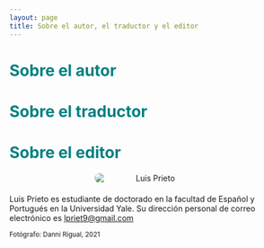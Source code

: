 ```yaml
---
layout: page
title: Sobre el autor, el traductor y el editor
---
```

<h1 style="font-weight: bold; color: #008080;">Sobre el autor</h1>

<h1 style="font-weight: bold; color: #008080;">Sobre el traductor</h1>  

<h1 style="font-weight: bold; color: #008080;">Sobre el editor</h1>  

<img src="{{ site.baseurl }}/assets/profile.png" alt="Luis Prieto" style="text-align: center; max-width: 200px; border-radius: 8px; margin: 20px auto; display: block;">

Luis Prieto es estudiante de doctorado en la facultad de Español y Portugués en la Universidad Yale. Su dirección personal de correo electrónico es lpriet9@gmail.com

<small>Fotógrafo: Danni Rigual, 2021</small>
